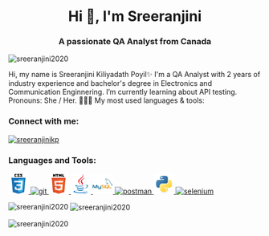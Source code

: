 <h1 align="center">Hi 👋, I'm Sreeranjini</h1>
<h3 align="center">A passionate QA Analyst from Canada</h3>

<p align="left"> <img src="https://komarev.com/ghpvc/?username=sreeranjini2020&label=Profile%20views&color=0e75b6&style=flat" alt="sreeranjini2020" /> </p>

Hi, my name is Sreeranjini Kiliyadath Poyil✨
I'm a QA Analyst with 2 years of industry experience and bachelor's degree in Electronics and Communication Enginnering.
I’m currently learning about API testing.
Pronouns: She / Her.
👩🏻‍💻 My most used languages & tools:

<h3 align="left">Connect with me:</h3>
<p align="left">
<a href="https://linkedin.com/in/sreeranjinikp" target="blank"><img align="center" src="https://raw.githubusercontent.com/rahuldkjain/github-profile-readme-generator/master/src/images/icons/Social/linked-in-alt.svg" alt="sreeranjinikp" height="30" width="40" /></a>
</p>

<h3 align="left">Languages and Tools:</h3>
<p align="left"> <a href="https://www.w3schools.com/css/" target="_blank" rel="noreferrer"> <img src="https://raw.githubusercontent.com/devicons/devicon/master/icons/css3/css3-original-wordmark.svg" alt="css3" width="40" height="40"/> </a> <a href="https://git-scm.com/" target="_blank" rel="noreferrer"> <img src="https://www.vectorlogo.zone/logos/git-scm/git-scm-icon.svg" alt="git" width="40" height="40"/> </a> <a href="https://www.w3.org/html/" target="_blank" rel="noreferrer"> <img src="https://raw.githubusercontent.com/devicons/devicon/master/icons/html5/html5-original-wordmark.svg" alt="html5" width="40" height="40"/> </a> <a href="https://www.java.com" target="_blank" rel="noreferrer"> <img src="https://raw.githubusercontent.com/devicons/devicon/master/icons/java/java-original.svg" alt="java" width="40" height="40"/> </a> <a href="https://www.mysql.com/" target="_blank" rel="noreferrer"> <img src="https://raw.githubusercontent.com/devicons/devicon/master/icons/mysql/mysql-original-wordmark.svg" alt="mysql" width="40" height="40"/> </a> <a href="https://postman.com" target="_blank" rel="noreferrer"> <img src="https://www.vectorlogo.zone/logos/getpostman/getpostman-icon.svg" alt="postman" width="40" height="40"/> </a> <a href="https://www.python.org" target="_blank" rel="noreferrer"> <img src="https://raw.githubusercontent.com/devicons/devicon/master/icons/python/python-original.svg" alt="python" width="40" height="40"/> </a> <a href="https://www.selenium.dev" target="_blank" rel="noreferrer"> <img src="https://raw.githubusercontent.com/detain/svg-logos/780f25886640cef088af994181646db2f6b1a3f8/svg/selenium-logo.svg" alt="selenium" width="40" height="40"/> </a> </p>

<p><img align="left" src="https://github-readme-stats.vercel.app/api/top-langs?username=sreeranjini2020&show_icons=true&locale=en&layout=compact" alt="sreeranjini2020" /></p>

<p>&nbsp;<img align="center" src="https://github-readme-stats.vercel.app/api?username=sreeranjini2020&show_icons=true&locale=en" alt="sreeranjini2020" /></p>

<p><img align="center" src="https://github-readme-streak-stats.herokuapp.com/?user=sreeranjini2020&" alt="sreeranjini2020" /></p>
